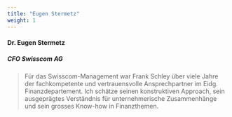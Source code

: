 ```yaml
---
title: "Eugen Stermetz"
weight: 1
---
```

####  Dr. Eugen Stermetz 
##### CFO Swisscom AG
> Für das Swisscom-Management war Frank Schley über viele Jahre der fachkompetente und vertrauensvolle Ansprechpartner im Eidg. Finanzdepartement. Ich schätze seinen konstruktiven Approach, sein ausgeprägtes Verständnis für unternehmerische Zusammenhänge und sein grosses Know-how in Finanzthemen.
